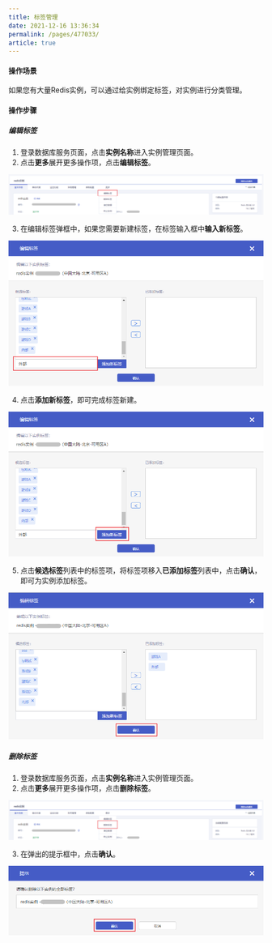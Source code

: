 ```yaml
---
title: 标签管理
date: 2021-12-16 13:36:34
permalink: /pages/477033/
article: true
---
```


#### 操作场景

如果您有大量Redis实例，可以通过给实例绑定标签，对实例进行分类管理。

#### 操作步骤

##### 编辑标签

1. 登录数据库服务页面，点击**实例名称**进入实例管理页面。
2. 点击**更多**展开更多操作项，点击**编辑标签**。

![067](../pics/067.png)

3. 在编辑标签弹框中，如果您需要新建标签，在标签输入框中**输入新标签**。

![069](../pics/069.png)

4. 点击**添加新标签**，即可完成标签新建。

![070](../pics/070.png)

5. 点击**候选标签**列表中的标签项，将标签项移入**已添加标签**列表中，点击**确认**，即可为实例添加标签。

![068](../pics/068.png)

##### 删除标签

1. 登录数据库服务页面，点击**实例名称**进入实例管理页面。
2. 点击**更多**展开更多操作项，点击**删除标签**。

![071](../pics/071.png)

3. 在弹出的提示框中，点击**确认**。

![072](../pics/072.png)